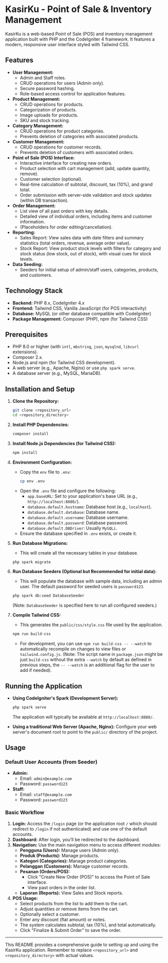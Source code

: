 # KasirKu - Point of Sale & Inventory Management

KasirKu is a web-based Point of Sale (POS) and inventory management application built with PHP and the CodeIgniter 4 framework. It features a modern, responsive user interface styled with Tailwind CSS.

## Features

*   **User Management:**
    *   Admin and Staff roles.
    *   CRUD operations for users (Admin only).
    *   Secure password hashing.
    *   Role-based access control for application features.
*   **Product Management:**
    *   CRUD operations for products.
    *   Categorization of products.
    *   Image uploads for products.
    *   SKU and stock tracking.
*   **Category Management:**
    *   CRUD operations for product categories.
    *   Prevents deletion of categories with associated products.
*   **Customer Management:**
    *   CRUD operations for customer records.
    *   Prevents deletion of customers with associated orders.
*   **Point of Sale (POS) Interface:**
    *   Interactive interface for creating new orders.
    *   Product selection with cart management (add, update quantity, remove).
    *   Customer selection (optional).
    *   Real-time calculation of subtotal, discount, tax (10%), and grand total.
    *   Order submission with server-side validation and stock updates (within DB transaction).
*   **Order Management:**
    *   List view of all past orders with key details.
    *   Detailed view of individual orders, including items and customer information.
    *   (Placeholders for order editing/cancellation).
*   **Reporting:**
    *   Sales Report: View sales data with date filters and summary statistics (total orders, revenue, average order value).
    *   Stock Report: View product stock levels with filters for category and stock status (low stock, out of stock), with visual cues for stock levels.
*   **Data Seeding:**
    *   Seeders for initial setup of admin/staff users, categories, products, and customers.

## Technology Stack

*   **Backend:** PHP 8.x, CodeIgniter 4.x
*   **Frontend:** Tailwind CSS, Vanilla JavaScript (for POS interactivity)
*   **Database:** MySQL (or other database compatible with CodeIgniter)
*   **Package Management:** Composer (PHP), npm (for Tailwind CSS)

## Prerequisites

*   PHP 8.0 or higher (with `intl`, `mbstring`, `json`, `mysqlnd`, `libcurl` extensions).
*   Composer 2.x.
*   Node.js and npm (for Tailwind CSS development).
*   A web server (e.g., Apache, Nginx) or use `php spark serve`.
*   A database server (e.g., MySQL, MariaDB).

## Installation and Setup

1.  **Clone the Repository:**
    ```bash
    git clone <repository_url>
    cd <repository_directory>
    ```

2.  **Install PHP Dependencies:**
    ```bash
    composer install
    ```

3.  **Install Node.js Dependencies (for Tailwind CSS):**
    ```bash
    npm install
    ```

4.  **Environment Configuration:**
    *   Copy the `env` file to `.env`:
        ```bash
        cp env .env
        ```
    *   Open the `.env` file and configure the following:
        *   `app.baseURL`: Set to your application's base URL (e.g., `http://localhost:8080/`).
        *   `database.default.hostname`: Database host (e.g., `localhost`).
        *   `database.default.database`: Database name.
        *   `database.default.username`: Database username.
        *   `database.default.password`: Database password.
        *   `database.default.DBDriver`: Usually `MySQLi`.
    *   Ensure the database specified in `.env` exists, or create it.

5.  **Run Database Migrations:**
    *   This will create all the necessary tables in your database.
    ```bash
    php spark migrate
    ```

6.  **Run Database Seeders (Optional but Recommended for initial data):**
    *   This will populate the database with sample data, including an admin user. The default password for seeded users is `password123`.
    ```bash
    php spark db:seed DatabaseSeeder
    ```
    (Note: `DatabaseSeeder` is specified here to run all configured seeders.)

7.  **Compile Tailwind CSS:**
    *   This generates the `public/css/style.css` file used by the application.
    ```bash
    npm run build-css
    ```
    *   For development, you can use `npm run build-css -- --watch` to automatically recompile on changes to view files or `tailwind.config.js`. (Note: The script name in `package.json` might be just `build-css` without the extra `--watch` by default as defined in previous steps, the `-- --watch` is an additional flag for the user to add if needed).

## Running the Application

*   **Using CodeIgniter's Spark (Development Server):**
    ```bash
    php spark serve
    ```
    The application will typically be available at `http://localhost:8080/`.

*   **Using a traditional Web Server (Apache, Nginx):**
    Configure your web server's document root to point to the `public/` directory of the project.

## Usage

### Default User Accounts (from Seeder)

*   **Admin:**
    *   Email: `admin@example.com`
    *   Password: `password123`
*   **Staff:**
    *   Email: `staff@example.com`
    *   Password: `password123`

### Basic Workflow

1.  **Login:** Access the `/login` page (or the application root `/` which should redirect to `/login` if not authenticated) and use one of the default accounts.
2.  **Dashboard:** After login, you'll be redirected to the dashboard.
3.  **Navigation:** Use the main navigation menu to access different modules:
    *   **Pengguna (Users):** Manage users (Admin only).
    *   **Produk (Products):** Manage products.
    *   **Kategori (Categories):** Manage product categories.
    *   **Pelanggan (Customers):** Manage customer records.
    *   **Pesanan (Orders/POS):**
        *   Click "Create New Order (POS)" to access the Point of Sale interface.
        *   View past orders in the order list.
    *   **Laporan (Reports):** View Sales and Stock reports.
4.  **POS Usage:**
    *   Select products from the list to add them to the cart.
    *   Adjust quantities or remove items from the cart.
    *   Optionally select a customer.
    *   Enter any discount (flat amount) or notes.
    *   The system calculates subtotal, tax (10%), and total automatically.
    *   Click "Finalize & Submit Order" to save the order.

---

This README provides a comprehensive guide to setting up and using the KasirKu application. Remember to replace `<repository_url>` and `<repository_directory>` with actual values.
